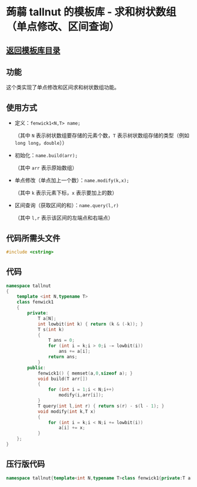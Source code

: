 # 蒟蒻 tallnut 的模板库 - 求和树状数组（单点修改、区间查询）

## [返回模板库目录](https://tallnutliu.github.io/github-pages/2025/02/15/My-Templates-(Chinese-version).html)

## 功能
这个类实现了单点修改和区间求和树状数组功能。

## 使用方式
- 定义：`fenwick1<N,T> name;`
  
  （其中 `N` 表示树状数组要存储的元素个数，`T` 表示树状数组存储的类型（例如 `long long`，`double`））
  
- 初始化：`name.build(arr);`
  
  （其中 `arr` 表示原始数组）
  
- 单点修改（单点加上一个数）：`name.modify(k,x);`
  
  （其中 `k` 表示元素下标，`x` 表示要加上的数）
  
- 区间查询（获取区间的和）：`name.query(l,r)`
  
  （其中 `l,r` 表示该区间的左端点和右端点）

## 代码所需头文件
```cpp
#include <cstring>
```

## 代码
```cpp
namespace tallnut
{
	template <int N,typename T>
	class fenwick1
	{
		private:
			T a[N];
			int lowbit(int k) { return (k & (-k)); }
			T s(int k)
			{
				T ans = 0;
				for (int i = k;i > 0;i -= lowbit(i))
					ans += a[i];
				return ans;
			}
		public:
			fenwick1() { memset(a,0,sizeof a); }
			void build(T arr[])
			{
				for (int i = 1;i < N;i++)
					modify(i,arr[i]);
			}
			T query(int l,int r) { return s(r) - s(l - 1); }
			void modify(int k,T x)
			{
				for (int i = k;i < N;i += lowbit(i))
					a[i] += x;
			}
	};
}
```

## 压行版代码
```cpp
namespace tallnut{template<int N,typename T>class fenwick1{private:T a[N];int lowbit(int k){return(k&(-k));}T s(int k){T ans=0;for(int i=k;i>0;i-=lowbit(i))ans+=a[i];return ans;}public:fenwick1(){memset(a,0,sizeof a);}void build(T arr[]){for(int i=1;i<N;i++)modify(i,arr[i]);}T query(int l,int r){return s(r)-s(l-1);}void modify(int k,T x){for(int i=k;i<N;i+=lowbit(i))a[i]+=x;}};}
```
